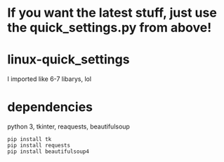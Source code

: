# If you want the latest stuff, just use the quick_settings.py from above!

# linux-quick_settings
I imported like 6-7 libarys, lol

# dependencies
python 3, tkinter, reaquests, beautifulsoup
```
pip install tk
pip install requests
pip install beautifulsoup4
```
